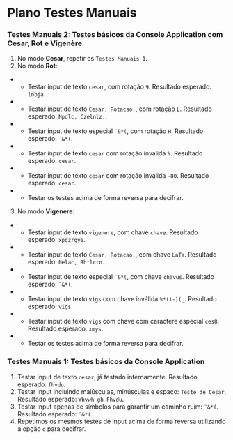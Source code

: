 # Plano Testes Manuais

### Testes Manuais 2: Testes básicos da Console Application com Cesar, Rot e Vigenère

1. No modo **Cesar**, repetir os `Testes Manuais 1`.
2. No modo **Rot**:
- - Testar input de texto `cesar`, com rotação `9`. Resultado esperado: `lnbja`.
- - Testar input de texto `Cesar, Rotacao.`, com rotação `L`. Resultado esperado: `Npdlc, Czelnlz.`.
- - Testar input de texto especial ``¨&*(``, com rotação `H`. Resultado esperado: ``¨&*(``.
- - Testar input de texto `cesar` com rotação inválida `%`. Resultado esperado: `cesar`.
- - Testar input de texto `cesar` com rotação inválida `-80`. Resultado esperado: `cesar`.
- - Testar os testes acima de forma reversa para decifrar.
3. No modo **Vigenere**:
- - Testar input de texto `vigenere`, com chave `chave`. Resultado esperado: `xpgzrgye`.
- - Testar input de texto `Cesar, Rotacao.`, com chave `LaTa`. Resultado esperado: `Nelac, Rhtlcto.`.
- - Testar input de texto especial ``¨&*(``, com chave `chavus`. Resultado esperado: ``¨&*(``.
- - Testar input de texto `vigs` com chave inválida `%*()-)(_`. Resultado esperado: `vigs`.
- - Testar input de texto `vigs` com chave com caractere especial `ces8`. Resultado esperado: `xmys`.
- - Testar os testes acima de forma reversa para decifrar.

### Testes Manuais 1: Testes básicos da Console Application

1. Testar input de texto `cesar`, já testado internamente. Resultado esperado: `fhvdu`.
2. Testar input incluindo maiúsculas, minúsculas e espaço: `Teste de Cesar`. Resultado esperado: `Whvwh gh Fhvdu`.
3. Testar input apenas de símbolos para garantir um caminho ruim: `¨&*(`. Resultado esperado: `¨&*(`.
4. Repetimos os mesmos testes de input acima de forma reversa utilizando a opção `d` para decifrar.
